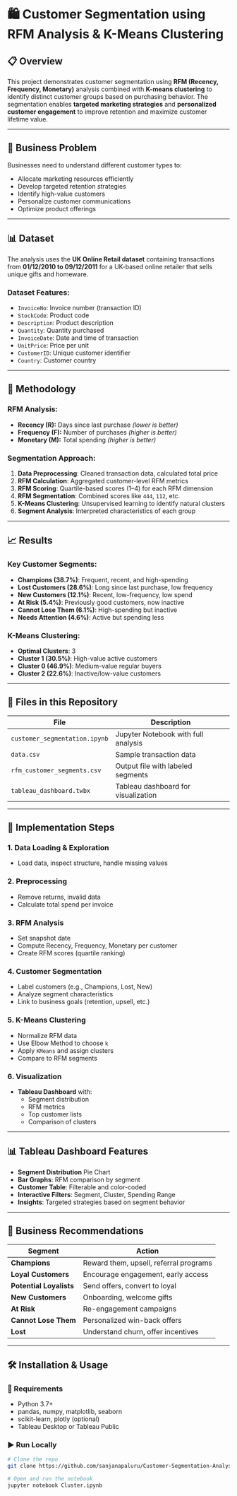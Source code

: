 # 🛍️ Customer Segmentation using RFM Analysis & K-Means Clustering

## 📋 Overview
This project demonstrates customer segmentation using **RFM (Recency, Frequency, Monetary)** analysis combined with **K-means clustering** to identify distinct customer groups based on purchasing behavior. The segmentation enables **targeted marketing strategies** and **personalized customer engagement** to improve retention and maximize customer lifetime value.

---

## 🎯 Business Problem
Businesses need to understand different customer types to:

- Allocate marketing resources efficiently  
- Develop targeted retention strategies  
- Identify high-value customers  
- Personalize customer communications  
- Optimize product offerings  

---

## 📊 Dataset
The analysis uses the **UK Online Retail dataset** containing transactions from **01/12/2010 to 09/12/2011** for a UK-based online retailer that sells unique gifts and homeware.

### Dataset Features:
- `InvoiceNo`: Invoice number (transaction ID)  
- `StockCode`: Product code  
- `Description`: Product description  
- `Quantity`: Quantity purchased  
- `InvoiceDate`: Date and time of transaction  
- `UnitPrice`: Price per unit  
- `CustomerID`: Unique customer identifier  
- `Country`: Customer country  

---

## 🧮 Methodology

### RFM Analysis:
- **Recency (R):** Days since last purchase *(lower is better)*  
- **Frequency (F):** Number of purchases *(higher is better)*  
- **Monetary (M):** Total spending *(higher is better)*  

### Segmentation Approach:
1. **Data Preprocessing**: Cleaned transaction data, calculated total price  
2. **RFM Calculation**: Aggregated customer-level RFM metrics  
3. **RFM Scoring**: Quartile-based scores (1–4) for each RFM dimension  
4. **RFM Segmentation**: Combined scores like `444`, `112`, etc.  
5. **K-Means Clustering**: Unsupervised learning to identify natural clusters  
6. **Segment Analysis**: Interpreted characteristics of each group  

---

## 📈 Results

### Key Customer Segments:
- **Champions (38.7%)**: Frequent, recent, and high-spending  
- **Lost Customers (28.6%)**: Long since last purchase, low frequency  
- **New Customers (12.1%)**: Recent, low-frequency, low spend  
- **At Risk (5.4%)**: Previously good customers, now inactive  
- **Cannot Lose Them (6.1%)**: High-spending but inactive  
- **Needs Attention (4.6%)**: Active but spending less  

### K-Means Clustering:
- **Optimal Clusters**: 3  
- **Cluster 1 (30.5%)**: High-value active customers  
- **Cluster 0 (46.9%)**: Medium-value regular buyers  
- **Cluster 2 (22.6%)**: Inactive/low-value customers  

---

## 📂 Files in this Repository
| File | Description |
|------|-------------|
| `customer_segmentation.ipynb` | Jupyter Notebook with full analysis |
| `data.csv` | Sample transaction data |
| `rfm_customer_segments.csv` | Output file with labeled segments |
| `tableau_dashboard.twbx` | Tableau dashboard for visualization |

---

## 🚀 Implementation Steps

### 1. Data Loading & Exploration
- Load data, inspect structure, handle missing values

### 2. Preprocessing
- Remove returns, invalid data  
- Calculate total spend per invoice

### 3. RFM Analysis
- Set snapshot date  
- Compute Recency, Frequency, Monetary per customer  
- Create RFM scores (quartile ranking)

### 4. Customer Segmentation
- Label customers (e.g., Champions, Lost, New)  
- Analyze segment characteristics  
- Link to business goals (retention, upsell, etc.)

### 5. K-Means Clustering
- Normalize RFM data  
- Use Elbow Method to choose `k`  
- Apply `KMeans` and assign clusters  
- Compare to RFM segments

### 6. Visualization
- **Tableau Dashboard** with:
  - Segment distribution
  - RFM metrics
  - Top customer lists
  - Comparison of clusters

---

## 📊 Tableau Dashboard Features
- **Segment Distribution** Pie Chart  
- **Bar Graphs**: RFM comparison by segment  
- **Customer Table**: Filterable and color-coded  
- **Interactive Filters**: Segment, Cluster, Spending Range  
- **Insights**: Targeted strategies based on segment behavior  

---

## 🔮 Business Recommendations

| Segment | Action |
|---------|--------|
| **Champions** | Reward them, upsell, referral programs |
| **Loyal Customers** | Encourage engagement, early access |
| **Potential Loyalists** | Send offers, convert to loyal |
| **New Customers** | Onboarding, welcome gifts |
| **At Risk** | Re-engagement campaigns |
| **Cannot Lose Them** | Personalized win-back offers |
| **Lost** | Understand churn, offer incentives |

---

## 🛠️ Installation & Usage

### 🔧 Requirements
- Python 3.7+
- pandas, numpy, matplotlib, seaborn
- scikit-learn, plotly (optional)
- Tableau Desktop or Tableau Public

### ▶️ Run Locally
```bash
# Clone the repo
git clone https://github.com/sanjanapaluru/Customer-Segmentation-Analysis-RFM-Model

# Open and run the notebook
jupyter notebook Cluster.ipynb
